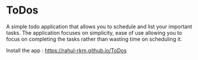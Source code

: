 # ToDos
A simple todo application that allows you to schedule and list your important tasks. 
The application focuses on simplicity, ease of use allowing you to focus on completing the tasks rather than wasting time on scheduling it. 

Install the app : https://rahul-rkm.github.io/ToDos 
